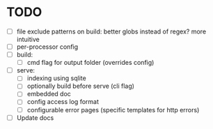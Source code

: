 # TODO

- [ ] file exclude patterns on build: better globs instead of regex? more intuitive
- [ ] per-processor config
- [ ] build:
  - [ ] cmd flag for output folder (overrides config)
- [ ] serve:
  - [ ] indexing using sqlite
  - [ ] optionally build before serve (cli flag)
  - [ ] embedded doc
  - [ ] config access log format
  - [ ] configurable error pages (specific templates for http errors)
- [ ] Update docs